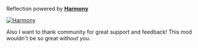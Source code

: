 Reflection powered by **[Harmony](https://github.com/pardeike/Harmony/wiki)**

[![Harmony](https://camo.githubusercontent.com/074bf079275fa90809f51b74e9dd0deccc70328f/68747470733a2f2f7332342e706f7374696d672e6f72672f3538626c31727a33392f6c6f676f2e706e67)](https://github.com/pardeike/Harmony/wiki)

Also I want to thank community for great support and feedback!
This mod wouldn't be so great without you.